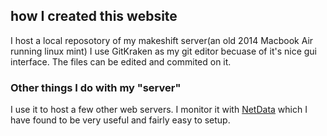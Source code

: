 ## how I created this website

I host a local reposotory of my makeshift server(an old 2014 Macbook Air running linux mint) I use GitKraken as my git editor becuase of it's nice gui interface. The files can be edited and commited on it.

### Other things I do with my "server"

I use it to host a few other web servers. I monitor it with [NetData](https://netdata.cloud) which I have found to be very useful and fairly easy to setup.
